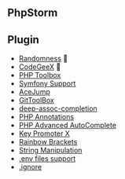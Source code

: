 ## PhpStorm

## Plugin
- [Randomness](https://plugins.jetbrains.com/plugin/9836-randomness) :construction:
- [CodeGeeX](https://plugins.jetbrains.com/plugin/20587-codegeex) :construction:
- [PHP Toolbox](https://plugins.jetbrains.com/plugin/8133-php-toolbox)
- [Symfony Support](https://plugins.jetbrains.com/plugin/7219-symfony-support)
- [AceJump](https://plugins.jetbrains.com/plugin/7086-acejump)
- [GitToolBox](https://plugins.jetbrains.com/plugin/7499-gittoolbox)
- [deep-assoc-completion](https://plugins.jetbrains.com/plugin/9927-deep-assoc-completion)
- [PHP Annotations](https://plugins.jetbrains.com/plugin/7320-php-annotations)
- [PHP Advanced AutoComplete](https://plugins.jetbrains.com/plugin/7276-php-advanced-autocomplete)
- [Key Promoter X](https://plugins.jetbrains.com/plugin/9792-key-promoter-x)
- [Rainbow Brackets](https://plugins.jetbrains.com/plugin/10080-rainbow-brackets)
- [String Manipulation](https://plugins.jetbrains.com/plugin/2162-string-manipulation)
- [.env files support](https://plugins.jetbrains.com/plugin/9525--env-files-support)
- [.ignore](https://plugins.jetbrains.com/plugin/7495--ignore)
